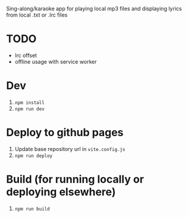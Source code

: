 Sing-along/karaoke app for playing local mp3 files and displaying lyrics from local .txt or .lrc files

# TODO

- lrc offset
- offline usage with service worker

# Dev

1. `npm install`
1. `npm run dev` 

# Deploy to github pages

1. Update base repository url in `vite.config.js`
1. `npm run deploy`

# Build (for running locally or deploying elsewhere)

1. `npm run build`